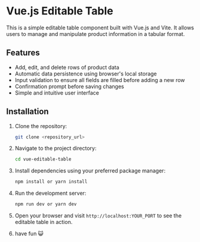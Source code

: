 # Vue.js Editable Table

This is a simple editable table component built with Vue.js and Vite. It allows users to manage and manipulate product information in a tabular format.

## Features

- Add, edit, and delete rows of product data
- Automatic data persistence using browser's local storage
- Input validation to ensure all fields are filled before adding a new row
- Confirmation prompt before saving changes
- Simple and intuitive user interface

## Installation

1. Clone the repository:

   ```bash
   git clone <repository_url>
   
2. Navigate to the project directory:
    ```bash
   cd vue-editable-table

3. Install dependencies using your preferred package manager:
    ```bash
    npm install or yarn install

4. Run the development server:
    ```bash
    npm run dev or yarn dev

5. Open your browser and visit ```http://localhost:YOUR_PORT``` to see the editable table in action.

6. have fun 😺
